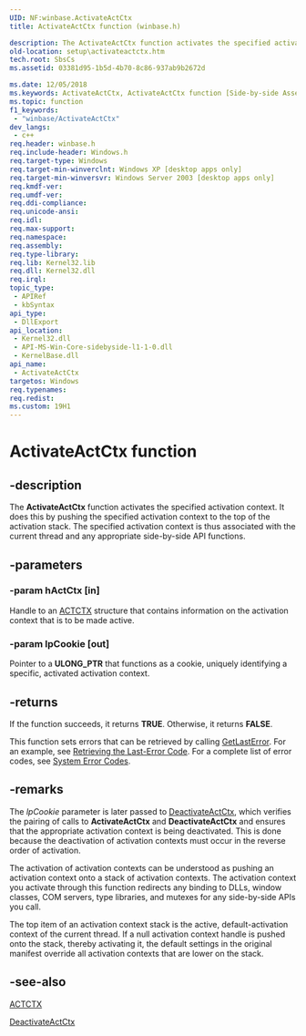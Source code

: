 ```yaml
---
UID: NF:winbase.ActivateActCtx
title: ActivateActCtx function (winbase.h)

description: The ActivateActCtx function activates the specified activation context.
old-location: setup\activateactctx.htm
tech.root: SbsCs
ms.assetid: 03381d95-1b5d-4b70-8c86-937ab9b2672d

ms.date: 12/05/2018
ms.keywords: ActivateActCtx, ActivateActCtx function [Side-by-side Assemblies], _win32_activateactctx, setup.activateactctx, winbase/ActivateActCtx
ms.topic: function
f1_keywords: 
 - "winbase/ActivateActCtx"
dev_langs:
 - c++
req.header: winbase.h
req.include-header: Windows.h
req.target-type: Windows
req.target-min-winverclnt: Windows XP [desktop apps only]
req.target-min-winversvr: Windows Server 2003 [desktop apps only]
req.kmdf-ver: 
req.umdf-ver: 
req.ddi-compliance: 
req.unicode-ansi: 
req.idl: 
req.max-support: 
req.namespace: 
req.assembly: 
req.type-library: 
req.lib: Kernel32.lib
req.dll: Kernel32.dll
req.irql: 
topic_type:
 - APIRef
 - kbSyntax
api_type:
 - DllExport
api_location:
 - Kernel32.dll
 - API-MS-Win-Core-sidebyside-l1-1-0.dll
 - KernelBase.dll
api_name:
 - ActivateActCtx
targetos: Windows
req.typenames: 
req.redist: 
ms.custom: 19H1
---
```


# ActivateActCtx function


## -description


The 
<b>ActivateActCtx</b> function activates the specified activation context. It does this by pushing the specified activation context to the top of the activation stack. The specified activation context is thus associated with the current thread and any appropriate side-by-side API functions.


## -parameters




### -param hActCtx [in]

Handle to an 
<a href="https://docs.microsoft.com/windows/desktop/api/winbase/ns-winbase-actctxa">ACTCTX</a> structure that contains information on the activation context that is to be made active.


### -param lpCookie [out]

Pointer to a <b>ULONG_PTR</b> that functions as a cookie, uniquely identifying a specific, activated activation context.


## -returns



If the function succeeds, it returns <b>TRUE</b>. Otherwise, it returns <b>FALSE</b>.

This function sets errors that can be retrieved by calling 
<a href="https://docs.microsoft.com/windows/desktop/api/errhandlingapi/nf-errhandlingapi-getlasterror">GetLastError</a>. For an example, see 
<a href="https://docs.microsoft.com/windows/desktop/Debug/retrieving-the-last-error-code">Retrieving the Last-Error Code</a>. For a complete list of error codes, see 
<a href="https://docs.microsoft.com/windows/desktop/Debug/system-error-codes">System Error Codes</a>.




## -remarks



The <i>lpCookie</i> parameter is later passed to 
<a href="https://docs.microsoft.com/windows/desktop/api/winbase/nf-winbase-deactivateactctx">DeactivateActCtx</a>, which verifies the pairing of calls to 
<b>ActivateActCtx</b> and 
<b>DeactivateActCtx</b> and ensures that the appropriate activation context is being deactivated. This is done because the deactivation of activation contexts must occur in the reverse order of activation.

The activation of activation contexts can be understood as pushing an activation context onto a stack of activation contexts. The activation context you activate through this function  redirects any binding to DLLs, window classes, COM servers, type libraries, and mutexes for any side-by-side APIs you call.

The top item of an activation context stack is the active, default-activation context of the current thread. If a null activation context handle is pushed onto the stack, thereby activating it, the default settings in the original manifest override all activation contexts that are lower on the stack.




## -see-also




<a href="https://docs.microsoft.com/windows/desktop/api/winbase/ns-winbase-actctxa">ACTCTX</a>



<a href="https://docs.microsoft.com/windows/desktop/api/winbase/nf-winbase-deactivateactctx">DeactivateActCtx</a>
 

 

